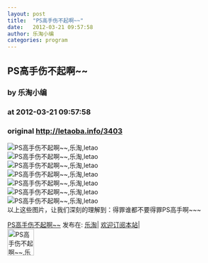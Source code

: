 ```yaml
---
layout: post
title:  "PS高手伤不起啊~~"
date:   2012-03-21 09:57:58
author: 乐淘小编
categories: program
---
```


## PS高手伤不起啊~~
### by 乐淘小编
### at 2012-03-21 09:57:58
### original <http://letaoba.info/3403>

<p><img src="http://ww4.sinaimg.cn/large/69bbca83jw1dr46yp70x3j.jpg" alt="PS高手伤不起啊~~,乐淘,letao" title="PS高手伤不起啊~~|来自乐淘"><br>
<img src="http://ww1.sinaimg.cn/large/8732ef9djw1dr4btmspjvj.jpg" alt="PS高手伤不起啊~~,乐淘,letao" title="PS高手伤不起啊~~|来自乐淘"><br>
<img src="http://ww3.sinaimg.cn/large/68491c65jw1dr4a7y3ro5j.jpg" alt="PS高手伤不起啊~~,乐淘,letao" title="PS高手伤不起啊~~|来自乐淘"><br>
<img src="http://ww2.sinaimg.cn/large/68491c65jw1dr4a7ohe1sj.jpg" alt="PS高手伤不起啊~~,乐淘,letao" title="PS高手伤不起啊~~|来自乐淘"><br>
<img src="http://ww1.sinaimg.cn/large/68491c65jw1dr4a761rhcj.jpg" alt="PS高手伤不起啊~~,乐淘,letao" title="PS高手伤不起啊~~|来自乐淘"><br>
<img src="http://ww1.sinaimg.cn/large/6977d638jw1dr0v33xhzbj.jpg" alt="PS高手伤不起啊~~,乐淘,letao" title="PS高手伤不起啊~~|来自乐淘"><br>
<img src="http://ww1.sinaimg.cn/large/62f87eb4jw1dfrq3vwqzvj.jpg" alt="PS高手伤不起啊~~,乐淘,letao" title="PS高手伤不起啊~~|来自乐淘"><br>
以上这些图片，让我们深刻的理解到：得罪谁都不要得罪PS高手啊~~~</p>
<p><a href="http://letaoba.info/3403">PS高手伤不起啊~~</a> 发布在: <a href="http://letaoba.info">乐淘</a>| <a href="http://letaoba.info/feed">欢迎订阅本站</a>|
<br>
<a href="http://www.taobao.com/go/chn/tbk_channel/jkwt.php?pid=mm_14340546_2405588_9605426&amp;eventid=102405"><img src="http://letaoba.info/wp-content/uploads/2012/02/QQ%E6%88%AA%E5%9B%BE20120209103325.png" alt="PS高手伤不起啊~~,乐淘,letao" title="PS高手伤不起啊~~|来自乐淘" height="60px"></a></p>
<img src="http://feeds.feedburner.com/~r/blogspot/CRBRG/~4/YGZfe8AcTTY" height="1" width="1">